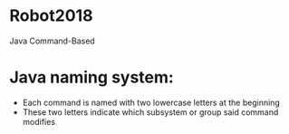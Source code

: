# Robot2018
Java Command-Based

# Java naming system:
- Each command is named with two lowercase letters at the beginning
- These two letters indicate which subsystem or group said command modifies

